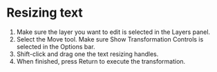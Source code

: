 # Resizing text

1. Make sure the layer you want to edit is selected in the Layers panel.
2. Select the Move tool. Make sure Show Transformation Controls is selected in the Options bar.
3. Shift-click and drag one the text resizing handles.
4. When finished, press Return to execute the transformation.
